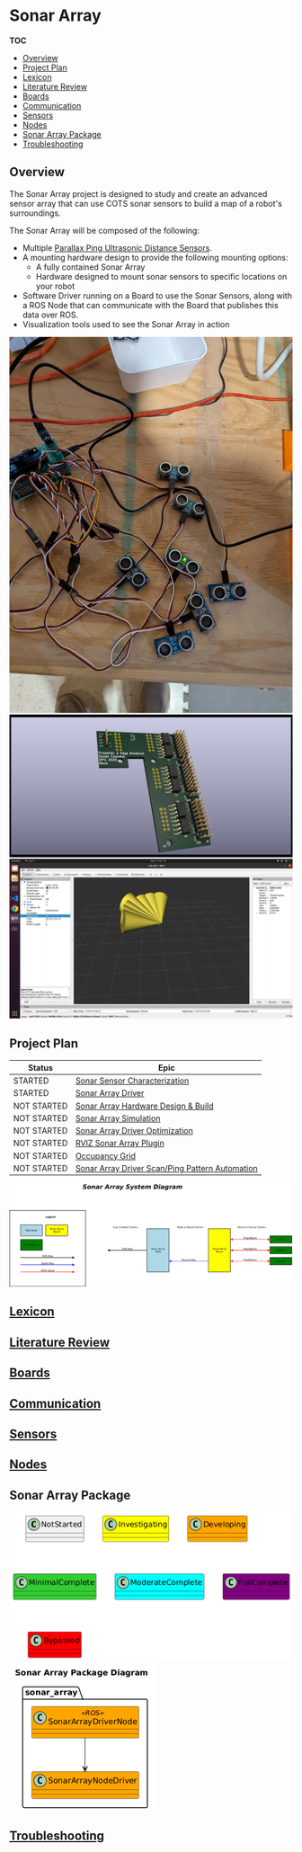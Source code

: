# Sonar Array
__TOC__
- [Overview](#overview)
- [Project Plan](#project-plan)
- [Lexicon](#lexicon)
- [Literature Review](#literature-review)
- [Boards](#boards)
- [Communication](#communication)
- [Sensors](#sensors)
- [Nodes](#nodes)
- [Sonar Array Package](#sonar-array-package)
- [Troubleshooting](#troubleshooting)

## Overview
The Sonar Array project is designed to study and create an advanced sensor array that can use COTS sonar sensors to build a map of a robot's surroundings.

The Sonar Array will be composed of the following:
- Multiple [Parallax Ping Ultrasonic Distance Sensors](doc/Sensors/PingUltraSonicDistanceSensor/PingUltraSonicDistanceSensor.md).
- A mounting hardware design to provide the following mounting options:
  - A fully contained Sonar Array
  - Hardware designed to mount sonar sensors to specific locations on your robot
- Software Driver running on a Board to use the Sonar Sensors, along with a ROS Node that can communicate with the Board that publishes this data over ROS.
- Visualization tools used to see the Sonar Array in action

![](doc/Media/bench1_8April2025.jpg)
![](doc/Boards/ConnectBoard/elec/ConnectBoard/ConnectBoard.png)
![](doc/Media/rviz.png)

## Project Plan
| Status | Epic |
| --- | --- |
| STARTED | [Sonar Sensor Characterization](https://dev.azure.com/davidgitz/Sonar%20Array/_workitems/edit/1443) |
| STARTED | [Sonar Array Driver](https://dev.azure.com/davidgitz/Sonar%20Array/_workitems/edit/1438) |
| NOT STARTED | [Sonar Array Hardware Design & Build](https://dev.azure.com/davidgitz/Sonar%20Array/_workitems/edit/1442) |
| NOT STARTED | [Sonar Array Simulation](https://dev.azure.com/davidgitz/Sonar%20Array/_workitems/edit/1445) |
| NOT STARTED | [Sonar Array Driver Optimization](https://dev.azure.com/davidgitz/Sonar%20Array/_workitems/edit/1439) |
| NOT STARTED | [RVIZ Sonar Array Plugin](https://dev.azure.com/davidgitz/Sonar%20Array/_workitems/edit/1440) |
| NOT STARTED | [Occupancy Grid](https://dev.azure.com/davidgitz/Sonar%20Array/_workitems/edit/1441) |
| NOT STARTED | [Sonar Array Driver Scan/Ping Pattern Automation](https://dev.azure.com/davidgitz/Sonar%20Array/_workitems/edit/1444) |

![](doc/output/SonarArraySystemDiagram.png)

## [Lexicon](Lexicon.md)
## [Literature Review](doc/LiteratureReview/LiteratureReview.md)
## [Boards](doc/Boards/Boards.md)
## [Communication](doc/Communication/Communication.md)
## [Sensors](doc/Sensors/Sensors.md)
## [Nodes](doc/Nodes/Nodes.md)

## Sonar Array Package
![](doc/output/Legend.png)
![](doc/output/SonarArrayPackageDiagram.png)

## [Troubleshooting](doc/Troubleshooting/Troubleshooting.md)